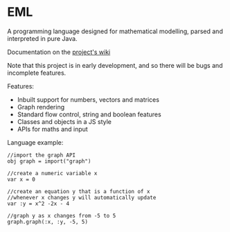 # EML
A programming language designed for mathematical modelling, parsed and interpreted in pure Java.

Documentation on the [project's wiki](https://github.com/MaxSW/EML/wiki)

Note that this project is in early development, and so there will be bugs and incomplete features.

Features:
* Inbuilt support for numbers, vectors and matrices
* Graph rendering
* Standard flow control, string and boolean features
* Classes and objects in a JS style
* APIs for maths and input

Language example:
```
//import the graph API
obj graph = import("graph")

//create a numeric variable x
var x = 0

//create an equation y that is a function of x
//whenever x changes y will automatically update
var :y = x^2 -2x - 4

//graph y as x changes from -5 to 5
graph.graph(:x, :y, -5, 5)
```
